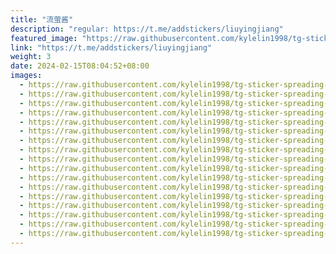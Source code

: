 ```yaml
---
title: "流萤酱"
description: "regular: https://t.me/addstickers/liuyingjiang"
featured_image: "https://raw.githubusercontent.com/kylelin1998/tg-sticker-spreading-worldwide-images/main/img/9619dd94-2dd4-4d92-b0dd-0d5087993245.jpg"
link: "https://t.me/addstickers/liuyingjiang"
weight: 3
date: 2024-02-15T08:04:52+08:00
images:
  - https://raw.githubusercontent.com/kylelin1998/tg-sticker-spreading-worldwide-images/main/img/9619dd94-2dd4-4d92-b0dd-0d5087993245.jpg
  - https://raw.githubusercontent.com/kylelin1998/tg-sticker-spreading-worldwide-images/main/img/429b0b36-aedf-4988-a3a1-82e86e095711.jpg
  - https://raw.githubusercontent.com/kylelin1998/tg-sticker-spreading-worldwide-images/main/img/4bac38ec-b234-408a-81a3-1fd756dfeee8.jpg
  - https://raw.githubusercontent.com/kylelin1998/tg-sticker-spreading-worldwide-images/main/img/a82d077e-cdf0-4e94-a456-def0c259ec06.jpg
  - https://raw.githubusercontent.com/kylelin1998/tg-sticker-spreading-worldwide-images/main/img/8c965d7a-7b1e-4aff-8084-7cf3bdc03a6a.jpg
  - https://raw.githubusercontent.com/kylelin1998/tg-sticker-spreading-worldwide-images/main/img/eee91660-a38a-4d4b-861a-248206469621.jpg
  - https://raw.githubusercontent.com/kylelin1998/tg-sticker-spreading-worldwide-images/main/img/caaed092-19b4-4bc9-a05b-93e677cb2887.jpg
  - https://raw.githubusercontent.com/kylelin1998/tg-sticker-spreading-worldwide-images/main/img/4868946e-dd32-453c-95a0-8c9b1dde1e1e.jpg
  - https://raw.githubusercontent.com/kylelin1998/tg-sticker-spreading-worldwide-images/main/img/aa8c5014-56a8-493d-8d6c-59486fa2c80e.jpg
  - https://raw.githubusercontent.com/kylelin1998/tg-sticker-spreading-worldwide-images/main/img/39ab9500-c383-4798-8b17-c638dc3a814c.jpg
  - https://raw.githubusercontent.com/kylelin1998/tg-sticker-spreading-worldwide-images/main/img/b727df83-78eb-41fc-8b87-17b8b3e0a0f3.jpg
  - https://raw.githubusercontent.com/kylelin1998/tg-sticker-spreading-worldwide-images/main/img/c16554f5-c0e5-40c3-8362-c4997c7bbe94.jpg
  - https://raw.githubusercontent.com/kylelin1998/tg-sticker-spreading-worldwide-images/main/img/7645327c-cfcf-4ede-a792-8cd1ca94a860.jpg
  - https://raw.githubusercontent.com/kylelin1998/tg-sticker-spreading-worldwide-images/main/img/cb93980b-39c5-4062-90cf-282e2d3d9005.jpg
  - https://raw.githubusercontent.com/kylelin1998/tg-sticker-spreading-worldwide-images/main/img/1f81b9fc-1f37-4e7f-b51b-2f8e9b979440.jpg
  - https://raw.githubusercontent.com/kylelin1998/tg-sticker-spreading-worldwide-images/main/img/9492e882-2f85-4fe9-8504-da18d95a5783.jpg
  - https://raw.githubusercontent.com/kylelin1998/tg-sticker-spreading-worldwide-images/main/img/5b01bf4f-1411-4121-ac6c-7a3914e2535e.jpg
---
```

